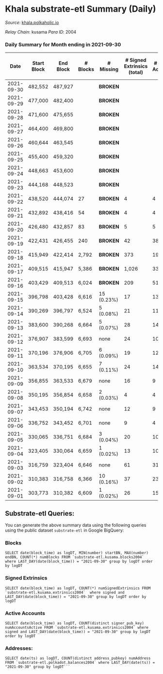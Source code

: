 # Khala substrate-etl Summary (Daily)

_Source_: [khala.polkaholic.io](https://khala.polkaholic.io)

*Relay Chain*: kusama
*Para ID*: 2004



### Daily Summary for Month ending in 2021-09-30


| Date | Start Block | End Block | # Blocks | # Missing | # Signed Extrinsics (total) | # Active Accounts | # Addresses with Balances | # Events | # Transfers | # XCM Transfers In | # XCM Transfers Out |
| ---- | ----------- | --------- | -------- | --------- | --------------------------- | ----------------- | ------------------------- | -------- | ----------- | ------------------ | ------------------- |
| 2021-09-30 | 482,552 | 487,927 |  |  **BROKEN**  |  |  | 11,717 |  |   |   |   |
| 2021-09-29 | 477,000 | 482,400 |  |  **BROKEN**  |  |  |  |  |   |   |   |
| 2021-09-28 | 471,600 | 475,655 |  |  **BROKEN**  |  |  |  |  |   |   |   |
| 2021-09-27 | 464,400 | 469,800 |  |  **BROKEN**  |  |  |  |  |   |   |   |
| 2021-09-26 | 460,644 | 463,545 |  |  **BROKEN**  |  |  |  |  |   |   |   |
| 2021-09-25 | 455,400 | 459,320 |  |  **BROKEN**  |  |  |  |  |   |   |   |
| 2021-09-24 | 448,663 | 453,600 |  |  **BROKEN**  |  |  |  |  |   |   |   |
| 2021-09-23 | 444,168 | 448,523 |  |  **BROKEN**  |  |  |  |  |   |   |   |
| 2021-09-22 | 438,520 | 444,074 | 27 |  **BROKEN**  | 4 | 4 |  |  |   |   |   |
| 2021-09-21 | 432,892 | 438,416 | 54 |  **BROKEN**  | 4 | 4 |  |  |   |   |   |
| 2021-09-20 | 426,480 | 432,857 | 83 |  **BROKEN**  | 5 | 5 |  |  |   |   |   |
| 2021-09-19 | 422,431 | 426,455 | 240 |  **BROKEN**  | 42 | 38 |  |  |   |   |   |
| 2021-09-18 | 415,949 | 422,414 | 2,792 |  **BROKEN**  | 373 | 190 | 6,451 |  |   |   |   |
| 2021-09-17 | 409,515 | 415,947 | 5,386 |  **BROKEN**  | 1,026 | 332 | 4,502 |  |   |   |   |
| 2021-09-16 | 403,429 | 409,513 | 6,024 |  **BROKEN**  | 209 | 51 | 3,280 |  |   |   |   |
| 2021-09-15 | 396,798 | 403,428 | 6,616 | 15 (0.23%) | 17 | 13 |  |  |   |   |   |
| 2021-09-14 | 390,269 | 396,797 | 6,524 | 5 (0.08%) | 21 | 11 |  |  |   |   |   |
| 2021-09-13 | 383,600 | 390,268 | 6,664 | 5 (0.07%) | 28 | 14 | 3,218 |  |   |   |   |
| 2021-09-12 | 376,907 | 383,599 | 6,693 | none  | 24 | 10 | 3,218 |  |   |   |   |
| 2021-09-11 | 370,196 | 376,906 | 6,705 | 6 (0.09%) | 19 | 12 | 3,204 |  |   |   |   |
| 2021-09-10 | 363,534 | 370,195 | 6,655 | 7 (0.11%) | 24 | 14 | 3,204 |  |   |   |   |
| 2021-09-09 | 356,855 | 363,533 | 6,679 | none  | 16 | 9 | 3,204 |  |   |   |   |
| 2021-09-08 | 350,195 | 356,854 | 6,658 | 2 (0.03%) | 4 | 4 | 3,204 |  |   |   |   |
| 2021-09-07 | 343,453 | 350,194 | 6,742 | none  | 12 | 9 | 3,202 |  |   |   |   |
| 2021-09-06 | 336,752 | 343,452 | 6,701 | none  | 9 | 4 | 3,202 |  |   |   |   |
| 2021-09-05 | 330,065 | 336,751 | 6,684 | 3 (0.04%) | 20 | 10 | 3,201 |  |   |   |   |
| 2021-09-04 | 323,405 | 330,064 | 6,659 | 1 (0.02%) | 13 | 10 | 3,200 |  |   |   |   |
| 2021-09-03 | 316,759 | 323,404 | 6,646 | none  | 61 | 31 | 3,200 |  |   |   |   |
| 2021-09-02 | 310,383 | 316,758 | 6,366 | 10 (0.16%) | 37 | 23 | 3,200 |  |   |   |   |
| 2021-09-01 | 303,773 | 310,382 | 6,609 | 1 (0.02%) | 26 | 15 |  |  |   |   |   |

## Substrate-etl Queries:
You can generate the above summary data using the following queries using the public dataset `substrate-etl` in Google BigQuery:


### Blocks
```
SELECT date(block_time) as logDT, MIN(number) startBN, MAX(number) endBN, COUNT(*) numBlocks FROM `substrate-etl.kusama.blocks2004`  where LAST_DAY(date(block_time)) = "2021-09-30" group by logDT order by logDT
```


### Signed Extrinsics
```
SELECT date(block_time) as logDT, COUNT(*) numSignedExtrinsics FROM `substrate-etl.kusama.extrinsics2004`  where signed and LAST_DAY(date(block_time)) = "2021-09-30" group by logDT order by logDT
```


### Active Accounts
```
SELECT date(block_time) as logDT, COUNT(distinct signer_pub_key) numAccountsActive FROM `substrate-etl.kusama.extrinsics2004` where signed and LAST_DAY(date(block_time)) = "2021-09-30" group by logDT order by logDT
```


### Addresses:
```
SELECT date(ts) as logDT, COUNT(distinct address_pubkey) numAddress FROM `substrate-etl.polkadot.balances2004` where LAST_DAY(date(ts)) = "2021-09-30" group by logDT```

